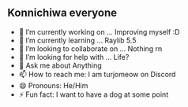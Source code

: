 ## Konnichiwa everyone 

<!--
**Turjo31/Turjo31** is a ✨ _special_ ✨ repository because its `README.md` (this file) appears on your GitHub profile. -->

- 🔭 I’m currently working on ... Improving myself :D
- 🌱 I’m currently learning ... Raylib 5.5
- 👯 I’m looking to collaborate on ... Nothing rn
- 🤔 I’m looking for help with ... Life? 
- 💬 Ask me about Anything
- 📫 How to reach me: I am turjomeow on Discord
- 😄 Pronouns: He/Him
- ⚡ Fun fact: I want to have a dog at some point


